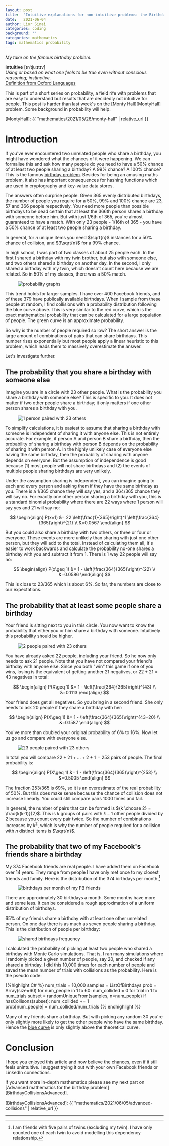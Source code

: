 ```yaml
---
layout: post
title:  "Intuitive explanations for non-intuitive problems: the Birthday Problem"
date:   2021-06-04
author: Lior Sinai
categories: coding
background: ''
categories: mathematics
tags: mathematics probability
---
```


_My take on the famous birthday problem._ 


**intuitive** [ɪnˈtjuːɪtɪv] <br>
_Using or based on what one feels to be true even without conscious reasoning; instinctive._ <br>
[Definition from Oxford Languages](https://languages.oup.com/google-dictionary-en/)

This is part of a short series on probability, a field rife with problems that are easy to understand but results that are decidedly not intuitive for people. This post is harder than last week's on the [Monty Hall][MontyHall] problem. Some background in probability will help.

[MontyHall]: {{ "mathematics/2021/05/26/monty-hall" | relative_url }}

# Introduction 

If you've ever encountered two unrelated people who share a birthday, you might have wondered what the chances of it were happening. We can formalise this and ask how many people do you need to have a 50% chance of at least two people sharing a birthday? A 99% chance? A 100% chance? This is the famous [birthday problem][betterExplained_birthdays]. Besides for being an amusing maths problem, it also has important consequences for hashing functions which are used in cryptography and key-value data stores.

[betterExplained_birthdays]: https://betterexplained.com/articles/understanding-the-birthday-paradox/

The answers often surprise people. Given 365 evenly distributed birthdays, the number of people you require for a 50%, 99% and 100% chance are 23, 57 and 366 people respectively. You need more people than possible birthdays to be dead certain that at least the 366th person shares a birthday with someone before him. But with just 1/6th of 365, you're almost guaranteed to have a match. With only 23 people - 1/16th of 365 - you have a 50% chance of at least two people sharing a birthday. 

In general, for $n$ unique items you need $\sqrt{n}$ instances for a 50% chance of collision, and $3\sqrt{n}$ for a 99% chance.

In high school, I was part of two classes of about 25 people each. In the first I shared a birthday with my twin brother, but also with someone else, and two others shared a birthday on another day. In the second, I only shared a birthday with my twin, which doesn't count here because we are related. So in 50% of my classes, there was a 50% match. 

<figure class="post-figure" id="probability_graphs">
<img class="img-80" 
    src="/assets/posts/birthday-collisions/cdfs.png"
	alt="probability graphs"
	>
	<figcaption></figcaption>
</figure>

This trend holds for larger samples.
I have over 400 Facebook friends, and of these 379 have publically available birthdays. When I sample from these people at random, I find collisions with a probability distribution following the blue curve above. This is very similar to the red curve, which is the exact mathematical probability that can be calculated for a large population of people. The green curve is an approximate probability.

So why is the number of people required so low? The short answer is the large amount of combinations of pairs that can share birthdays. This number rises exponentially but most people apply a linear heuristic to this problem, which leads them to massively overestimate the answer.

Let's investigate further.

## The probability that you share a birthday with someone else

Imagine you are in a circle with 23 other people. What is the probability you share a birthday with someone else? This is specific to you. It does not matter if two other people share a birthday; it only matters if one other person shares a birthday with you.

<figure class="post-figure" id="pairs1">
<img class="img-80" 
    src="/assets/posts/birthday-collisions/pairs1.png"
	alt="1 person paired with 23 others"
	>
	<figcaption></figcaption>
</figure>

To simplify calculations, it is easiest to assume that sharing a birthday with someone is independent of sharing it with anyone else. This is not entirely accurate. For example, if person A and person B share a birthday, then the probability of sharing a birthday with person B depends on the probability of sharing it with person A. In the highly unlikely case of everyone else having the same birthday, then the probablity of sharing with anyone depends on everyone. But the assumption of independence is good because (1) most people will not share birthdays and (2) the events of multiple people sharing birthdays are very unlikely.

Under the assumption sharing is independent, you can imagine going to each and every person and asking them if they have the same birthday as you. There is a 1/365 chance they will say yes, and a 364/365 chance they will say no. For exactly one other person sharing a birthday with you, this is a standard binomial probability where there are 22 ways where 1 person will say yes and 21 will say no:

$$ \begin{align} P(x=1) &= 22 \left(\frac{1}{365}\right)^1 \left(\frac{364}{365}\right)^{21} \\
                            &=0.0567 \end{align}
							$$ 

But you could also share a birthday with two others, or three or four or everyone. These events are more unlikely than sharing with just one other person, but they will add to the total. Instead of calculating them all, it's easier to work backwards and calculate the probability no-one shares a birthday with you and subtract it from 1. There is 1 way 22 people will say no:

$$ \begin{align} P(x\geq 1) &= 1 - \left(\frac{364}{365}\right)^{22} \\
                            &=0.0586 \end{align}
							$$ 

This is close to 23/365 which is about 6%. So far, the numbers are close to our expectations.

## The probability that at least some people share a birthday

Your friend is sitting next to you in this circle. You now want to know the probability that either you or him share a birthday with someone. Intuitively this probability should be higher.

<figure class="post-figure" id="pairs2">
<img class="img-80" 
    src="/assets/posts/birthday-collisions/pairs2.png"
	alt="2 people paired with 23 others"
	>
	<figcaption></figcaption>
</figure>

You have already asked 22 people, including your friend. So he now only needs to ask 21 people. Note that you have not compared your friend's birthday with anyone else. Since you both "win" this game if one of you wins, losing is the equivalent of getting another 21 negatives, or $22+21=43$ negatives in total:

$$ \begin{align} P(X\geq 1) &= 1 - \left(\frac{364}{365}\right)^{43} \\
                            &=0.1113 \end{align}
							$$ 

Your friend does get all negatives. So you bring in a second friend. She only needs to ask 20 people if they share a birthday with her:

$$ \begin{align} P(X\geq 1) &= 1 - \left(\frac{364}{365}\right)^{43+20} \\
                            &=0.1587 \end{align}
							$$ 

You've more than doubled your original probability of 6% to 16%. Now let us go and compare with everyone else. 

<figure class="post-figure" id="pairs23">
<img class="img-80" 
    src="/assets/posts/birthday-collisions/pairs23.png"
	alt="23 people paired with 23 others"
	>
	<figcaption></figcaption>
</figure>

In total you will compare $22+21+...+2+1=253$ pairs of people. The final probability is:

$$ \begin{align} P(X\geq 1) &= 1 - \left(\frac{364}{365}\right)^{253} \\
                            &=0.5005 \end{align}
							$$ 

The fraction 253/365 is 69%, so it is an overestimate of the real probability of 50%. But this does make sense because the chance of collision does not increase linearly. You could still compare pairs 1000 times and fail.

In general, the number of pairs that can be formed is ${k \choose 2} = \frac{k(k-1)}{2}$. This is $k$ groups of pairs with $k-1$ other people divided by 2 because you count every pair twice.
So the number of combinations increases by $k^2$, which is why the number of people required for a collision with $n$ distinct items is $\sqrt{n}$.


## The probability that two of my Facebook's friends share a birthday

My 374 Facebook friends are real people. I have added them on Facebook over 14 years. They range from people I have only met once to my closest friends and family. Here is the distribution of the 374 birthdays per month:[^twins]

<figure class="post-figure" id="birthday_months">
<img class="img-80" 
    src="/assets/posts/birthday-collisions/birthdays_month.png"
	alt="birthdays per month of my FB friends"
	>
	<figcaption></figcaption>
</figure>

There are approximately 30 birthdays a month. Some months have more and some less. It can be considered a rough approximation of a uniform distribution of birthdays.

65% of my friends share a birthday with at least one other unrelated person. On one day there is as much as seven people sharing a birthday. This is the distribution of people per birthday: 

<figure class="post-figure" id="shared_birthdays">
<img class="img-80" 
    src="/assets/posts/birthday-collisions/shared_birthdays.png"
	alt="shared birthdays frequency"
	>
	<figcaption></figcaption>
</figure>

I calculated the probability of picking at least two people who shared a birthday with Monte Carlo simulations.
That is, I ran many simulations where I randomly picked a given number of people, say 20, and checked if any shared a birthday. 
I did this 10,000 times for each number of people and saved the mean number of trials with collisions as the probability.
Here is the pseudo code:

{%highlight C# %}
num_trials = 10,000
samples = ListOfBirthdays
prob = Array(size=60)
for num_people in 1 to 60:
	num_collided = 0
	for trial in 1 to num_trials
		subset = randomUniqueFrom(samples, n=num_people)
		if hasCollisons(subset):
			num_collided += 1		
	prob[num_people] = num_collided/num_trials
{% endhighlight %}


Many of my friends share a birthday. But with picking any random 30 you're only slightly more likely to get the other people who have the same birthday.
Hence the [blue curve](#probability_graphs) is only slightly above the theoretical curve.

# Conclusion

I hope you enjoyed this article and now believe the chances, even if it still feels unintuitive.
I suggest trying it out with your own Facebook friends or LinkedIn connections.

If you want more in-depth mathematics please see my next part on [Advanced mathematics for the birthday problem][BirthdayCollisionsAdvanced].

[BirthdayCollisionsAdvanced]: {{ "mathematics/2021/06/05/advanced-collisions" | relative_url }}

---

[^twins]: I am friends with five pairs of twins (excluding my twin). I have only counted one of each twin to avoid modelling this dependency relationship.
